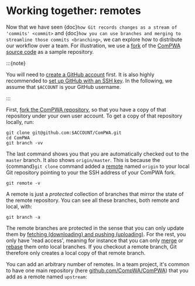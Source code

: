# Working together: remotes

Now that we have seen
{doc}`how Git records changes as a stream of 'commits' <commit>` and
{doc}`how you can use branches and merging to streamline those commits <branching>`,
we can explore how to distribute our workflow over a team. For illustration, we
use a [fork](https://guides.github.com/activities/forking/) of the
[ComPWA source code](https://github.com/ComPWA/ComPWA) as a sample repository.

:::{note}

You will need to [create a GitHub account](https://github.com/join) first. It
is also highly recommended to
[set up GitHub with an SSH key](https://docs.github.com/en/github/authenticating-to-github/connecting-to-github-with-ssh).
In the following, we assume that `$ACCOUNT` is your GitHub username.

:::

First, [fork the ComPWA repository](https://github.com/ComPWA/ComPWA/fork), so
that you have a copy of that repository under your own user account. To get a
copy of that repository locally, run:

```shell
git clone git@github.com:$ACCOUNT/ComPWA.git
cd ComPWA
git branch -vv
```

The last command shows you that you are automatically checked out to the
`master` branch. It also shows `origin/master`. This is because the
{command}`git clone` command added a
[remote](https://git-scm.com/book/en/v2/Git-Basics-Working-with-Remotes) named
`origin` to your local Git repository pointing to your the SSH address of your
ComPWA fork.

```shell
git remote -v
```

A remote is just a _protected_ collection of branches that mirror the state of
the remote repository. You can see all these branches, both remote and local,
with:

```shell
git branch -a
```

The remote branches are protected in the sense that you can only update them by
[fetching (downloading) and pushing (uploading)](https://git-scm.com/book/en/v2/Git-Basics-Working-with-Remotes#_fetching_and_pulling).
For the rest, you only have 'read access', meaning for instance that you can
only
[merge](https://git-scm.com/book/en/v2/Git-Branching-Basic-Branching-and-Merging)
or [rebase](https://git-scm.com/book/en/v2/Git-Branching-Rebasing) them onto
local branches. If you checkout a remote branch, Git therefore only creates a
local copy of that remote branch.

You can add an arbitrary number of remotes. In a team project, it's common to
have one main repository (here
[github.com/CompWA/ComPWA](https://github.com/ComPWA/ComPWA)) that you add as a
remote named `upstream`:

